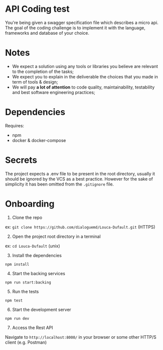 # API Coding test


You're being given a swagger specification file which describes a micro api.
The goal of the coding challenge is to implement it with the language,
frameworks and database of your choice.

# Notes

* We expect a solution using any tools or libraries you believe are relevant to
  the completion of the tasks;
* We expect you to explain in the deliverable the choices that you made in term
  of tools & design;
* We will pay **a lot of attention** to code quality, maintainability,
  testability and best software engineering practices;

# Dependencies

Requires:
- npm
- docker & docker-compose

# Secrets

The project expects a .env file to be present in the root directory, usually it should be ignored by the VCS as a best practice. However for the sake of simplicity it has been omitted from the `.gitignore` file. 

# Onboarding

1. Clone the repo

ex: `git clone https://github.com/dialoguemd/Louca-Dufault.git` (HTTPS)

2. Open the project root directory in a terminal

ex: `cd Louca-Dufault` (unix)

3. Install the dependencies

`npm install`

4. Start the backing services

`npm run start:backing`

5. Run the tests

`npm test`  

6. Start the development server

`npm run dev`

7. Access the Rest API

Navigate to `http://localhost:8000/` in your browser or some other HTTP/S client (e.g. Postman)

